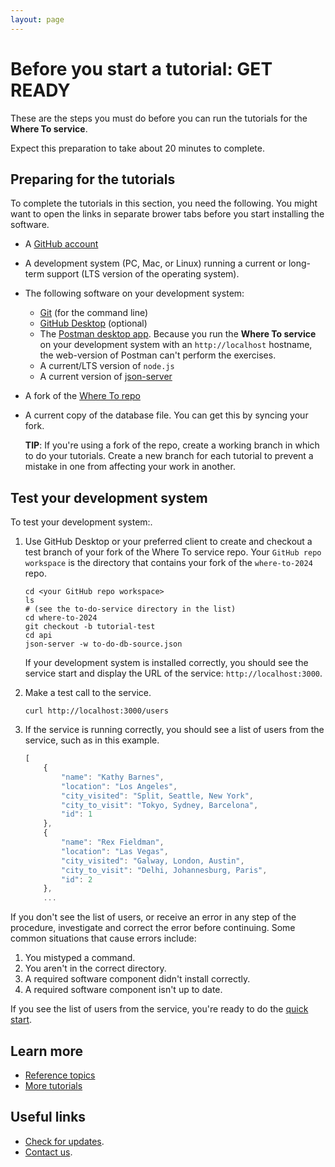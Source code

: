 ```yaml
---
layout: page
---
```


# Before you start a tutorial: GET READY

These are the steps you must do before you can run
the tutorials for the **Where To service**.

Expect this preparation to take about 20 minutes to complete.

## Preparing for the tutorials

To complete the tutorials in this section, you need the following.
You might want to open the links in separate brower tabs before you start installing the software.

* A [GitHub account](https://github.com)
* A development system (PC, Mac, or Linux) running a current or
long-term support (LTS version of the operating system).
* The following software on your development system:
  * [Git](https://docs.github.com/en/get-started/quickstart/set-up-git) (for the command line)
  * [GitHub Desktop](https://desktop.github.com) (optional)
  * The [Postman desktop app](https://www.postman.com/downloads/). Because you run the **Where To service** on your development system with an `http://localhost` hostname, the web-version of Postman can't perform the exercises.
  * A current/LTS version of `node.js`
  * A current version of [json-server](https://www.npmjs.com/package/json-server)
* A fork of the [Where To repo](https://github.com/wfish-ghoti/where-to-2024.git)
* A current copy of the database file. You can get this by syncing your fork.

    **TIP**: If you're using a fork of the repo, create a working branch in which to do your tutorials. Create a new branch for each tutorial to prevent a mistake in one from affecting your work in another.

## Test your development system

To test your development system:.

1. Use GitHub Desktop or your preferred client to create and checkout a test branch of your fork of the Where To service repo. Your `GitHub repo workspace` is the directory that contains your fork of the `where-to-2024` repo.

    ```shell
    cd <your GitHub repo workspace>
    ls
    # (see the to-do-service directory in the list)
    cd where-to-2024
    git checkout -b tutorial-test
    cd api
    json-server -w to-do-db-source.json
    ```

    If your development system is installed correctly, you should see
    the service start and display the URL of the service: `http://localhost:3000`.

2. Make a test call to the service.

    ```shell
    curl http://localhost:3000/users
    ```

3. If the service is running correctly, you should see a list of users from the service, such as in this example.

    ```js
    [
        {
            "name": "Kathy Barnes",
            "location": "Los Angeles",
            "city_visited": "Split, Seattle, New York",
            "city_to_visit": "Tokyo, Sydney, Barcelona",
            "id": 1
        },
        {
            "name": "Rex Fieldman",
            "location": "Las Vegas",
            "city_visited": "Galway, London, Austin",
            "city_to_visit": "Delhi, Johannesburg, Paris",
            "id": 2
        },
        ...
    ```

If you don't see the list of users, or receive an error in any step
of the procedure, investigate and correct the error before continuing.
Some common situations that cause errors include:

1. You mistyped a command.
2. You aren't in the correct directory.
3. A required software component didn't install correctly.
4. A required software component isn't up to date.

If you see the list of users from the service, you're ready to do
the [quick start](WhereTo-LetsGo.md).

## Learn more

* [Reference topics](../referencetopics.md#reference-topics)
* [More tutorials](../referencetopics.md#tutorials)

## Useful links

* [Check for updates](Updates.md).
* [Contact us](mailto:where-to@example.com).
